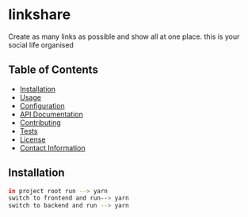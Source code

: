 # linkshare

Create as many links as possible and show all at one place. this is your social life organised

## Table of Contents

- [Installation](#installation)
- [Usage](#usage)
- [Configuration](#configuration)
- [API Documentation](#api-documentation)
- [Contributing](#contributing)
- [Tests](#tests)
- [License](#license)
- [Contact Information](#contact-information)

## Installation

```bash
in project root run --> yarn
switch to frontend and run--> yarn
switch to backend and run --> yarn
```

